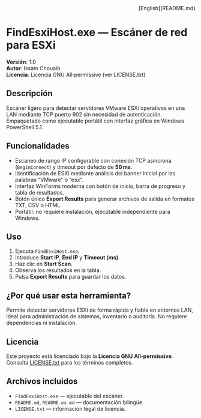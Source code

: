 <div style="text-align: right;">
  [English](README.md)
</div>

# FindEsxiHost.exe — Escáner de red para ESXi

**Versión**: 1.0  
**Autor**: Issam Chouaib  
**Licencia**: Licencia GNU All‑permissive (ver LICENSE.txt)

## Descripción  
Escáner ligero para detectar servidores VMware ESXi operativos en una LAN mediante TCP puerto 902 sin necesidad de autenticación. Empaquetado como ejecutable portátil con interfaz gráfica en Windows PowerShell 5.1.

## Funcionalidades
- Escaneo de rango IP configurable con conexión TCP asíncrona (`BeginConnect`) y timeout por defecto de **50 ms**.
- Identificación de ESXi mediante análisis del banner inicial por las palabras “VMware” o “esx”.
- Interfaz WinForms moderna con botón de inicio, barra de progreso y tabla de resultados.
- Botón único **Export Results** para generar archivos de salida en formatos TXT, CSV o HTML.
- Portátil: no requiere instalación, ejecutable independiente para Windows.

## Uso
1. Ejecuta `FindEsxiHost.exe`.
2. Introduce **Start IP**, **End IP** y **Timeout (ms)**.
3. Haz clic en **Start Scan**.
4. Observa los resultados en la tabla.
5. Pulsa **Export Results** para guardar los datos.

## ¿Por qué usar esta herramienta?  
Permite detectar servidores ESXi de forma rápida y fiable en entornos LAN, ideal para administración de sistemas, inventario o auditoría. No requiere dependencias ni instalación.

## Licencia  
Este proyecto está licenciado bajo la **Licencia GNU All‑permissive**. Consulta [LICENSE.txt](LICENSE.txt) para los términos completos.

## Archivos incluidos
- `FindEsxiHost.exe` — ejecutable del escáner.
- `README.md`, `README.es.md` — documentación bilingüe.
- `LICENSE.txt` — información legal de licencia.
